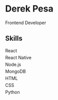 # Derek Pesa

Frontend Developer

## Skills

<ul style="list-style: none; padding: 0; margin: 0;">
  <li style="margin-bottom: 5px;">React</li>
  <li style="margin-bottom: 5px;">React Native</li>
  <li style="margin-bottom: 5px;">Node.js</li>
  <li style="margin-bottom: 5px;">MongoDB</li>
  <li style="margin-bottom: 5px;">HTML</li>
  <li style="margin-bottom: 5px;">CSS</li>
  <li style="margin-bottom: 5px;">Python</li>
</ul>
